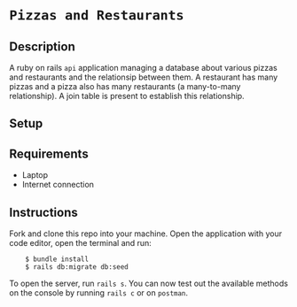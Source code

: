 # `Pizzas and Restaurants`

## Description
A ruby on rails `api` application managing a database about various pizzas and restaurants and the relationsip between them. A restaurant has many pizzas and a pizza also has many restaurants (a many-to-many relationship). A join table is present to establish this relationship.

## Setup
## Requirements
- Laptop
- Internet connection

## Instructions
Fork and clone this repo into your machine. Open the application with your code editor, open the terminal and run: 
```console
    $ bundle install
    $ rails db:migrate db:seed
```

To open the server, run `rails s`. You can now test out the available methods on the console by running `rails c` or on `postman`.
